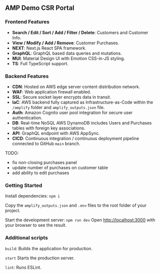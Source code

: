 ## AMP Demo CSR Portal

### Frontend Features
- **Search / Edit / Sort / Add / Filter / Delete**: Customers and Customer Info.
- **View / Modify / Add / Remove**: Customer Purchases.
- **NEXT**: Next.js React SPA framework.
- **GraphQL**: GraphQL based data queries and mutations.
- **MUI**: Material Design UI with Emotion CSS-in-JS styling.
- **TS**: Full TypeScript support.

### Backend Features

- **CDN**: Hosted on AWS edge server content distribution network.
- **WAF**: Web application firewall enabled.
- **SSL**: Secure socket layer encrypts data in transit.
- **IaC**: AWS backend fully captured as Infrastructure-as-Code within the `/amplify` folder and `amplify_outputs.json` file.
- **Auth**: Amazon Cognito user pool integration for secure user authentication.
- **DB**: Real-time NoSQL AWS DynamoDB includes Users and Purchases tables with foreign key associations.
- **API**: GraphQL endpoint with AWS AppSync.
- **CICD**: Continuous integration / continuous deployment pipeline connected to GitHub `main` branch.

TODO:
- fix non-closing purchases panel
- update number of purchases on customer table
- add ability to edit purchases

### Getting Started

Install dependencies: `npm i`

Copy the `amplify_outputs.json` and `.env` files to the root folder of your project.

Start the development server: `npm run dev` Open [http://localhost:3000](http://localhost:3000) with your browser to see the result.

### Additional scripts

`build`: Builds the application for production.

`start` Starts the production server.

`lint`: Runs ESLint.
